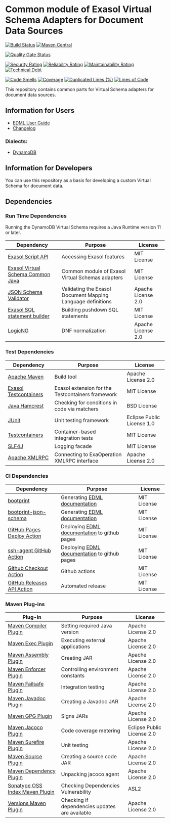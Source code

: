  # Common module of Exasol Virtual Schema Adapters for Document Data Sources
 
 [![Build Status](https://travis-ci.com/exasol/virtual-schema-common-document.svg?branch=master)](https://travis-ci.com/exasol/virtual-schema-common-document)
 [![Maven Central](https://img.shields.io/maven-central/v/com.exasol/virtual-schema-common-document)](https://search.maven.org/artifact/com.exasol/virtual-schema-common-document)
 
 [![Quality Gate Status](https://sonarcloud.io/api/project_badges/measure?project=com.exasol%3Avirtual-schema-common-document&metric=alert_status)](https://sonarcloud.io/dashboard?id=com.exasol%3Avirtual-schema-common-document)
 
 [![Security Rating](https://sonarcloud.io/api/project_badges/measure?project=com.exasol%3Avirtual-schema-common-document&metric=security_rating)](https://sonarcloud.io/dashboard?id=com.exasol%3Avirtual-schema-common-document)
 [![Reliability Rating](https://sonarcloud.io/api/project_badges/measure?project=com.exasol%3Avirtual-schema-common-document&metric=reliability_rating)](https://sonarcloud.io/dashboard?id=com.exasol%3Avirtual-schema-common-document)
 [![Maintainability Rating](https://sonarcloud.io/api/project_badges/measure?project=com.exasol%3Avirtual-schema-common-document&metric=sqale_rating)](https://sonarcloud.io/dashboard?id=com.exasol%3Avirtual-schema-common-document)
 [![Technical Debt](https://sonarcloud.io/api/project_badges/measure?project=com.exasol%3Avirtual-schema-common-document&metric=sqale_index)](https://sonarcloud.io/dashboard?id=com.exasol%3Avirtual-schema-common-document)
 
 [![Code Smells](https://sonarcloud.io/api/project_badges/measure?project=com.exasol%3Avirtual-schema-common-document&metric=code_smells)](https://sonarcloud.io/dashboard?id=com.exasol%3Avirtual-schema-common-document)
 [![Coverage](https://sonarcloud.io/api/project_badges/measure?project=com.exasol%3Avirtual-schema-common-document&metric=coverage)](https://sonarcloud.io/dashboard?id=com.exasol%3Avirtual-schema-common-document)
 [![Duplicated Lines (%)](https://sonarcloud.io/api/project_badges/measure?project=com.exasol%3Avirtual-schema-common-document&metric=duplicated_lines_density)](https://sonarcloud.io/dashboard?id=com.exasol%3Avirtual-schema-common-document)
 [![Lines of Code](https://sonarcloud.io/api/project_badges/measure?project=com.exasol%3Avirtual-schema-common-document&metric=ncloc)](https://sonarcloud.io/dashboard?id=com.exasol%3Avirtual-schema-common-document)

 
 This repository contains common parts for Virtual Schema adapters for document data sources.
 
 ## Information for Users
 
 * [EDML User Guide](doc/user_guide/edml_user_guide.md)
 * [Changelog](doc/changes/changelog.md)
 
### Dialects:
 
 * [DynamoDB](https://github.com/exasol/dynamodb-virtual-schema)
 
 ## Information for Developers
 
 You can use this repository as a basis for developing a custom Virtual Schema for document data.
 
 ## Dependencies
 
 ### Run Time Dependencies
 
 Running the DynamoDB Virtual Schema requires a Java Runtime version 11 or later.
 
 | Dependency                                                                          | Purpose                                                     | License                          |
 |-------------------------------------------------------------------------------------|-------------------------------------------------------------|----------------------------------|
 | [Exasol Script API](https://docs.exasol.com/database_concepts/udf_scripts.htm)      | Accessing Exasol features                                   | MIT License                      |
 | [Exasol Virtual Schema Common Java][exasol-virtual-schema-common-java]              | Common module of Exasol Virtual Schemas adapters            | MIT License  
 | [JSON Schema Validator](https://github.com/everit-org/json-schema)                  | Validating the Exasol Document Mapping Language definitions | Apache License 2.0
 | [Exasol SQL statement builder](https://github.com/exasol/sql-statement-builder)     | Building pushdown SQL statements                            | MIT License
 | [LogicNG](https://github.com/logic-ng/LogicNG)                                      | DNF normalization                                           | Apache License 2.0
 
 ### Test Dependencies
 
 | Dependency                                                                          | Purpose                                                | License                          |
 |-------------------------------------------------------------------------------------|--------------------------------------------------------|----------------------------------|
 | [Apache Maven](https://maven.apache.org/)                                           | Build tool                                             | Apache License 2.0               |
 | [Exasol Testcontainers][exasol-testcontainers]                                      | Exasol extension for the Testcontainers framework      | MIT License                      |
 | [Java Hamcrest](http://hamcrest.org/JavaHamcrest/)                                  | Checking for conditions in code via matchers           | BSD License                      |
 | [JUnit](https://junit.org/junit5)                                                   | Unit testing framework                                 | Eclipse Public License 1.0       |
 | [Testcontainers](https://www.testcontainers.org/)                                   | Container-based integration tests                      | MIT License                      |
 | [SLF4J](http://www.slf4j.org/)                                                      | Logging facade                                         | MIT License                      |
 | [Apache XMLRPC](https://mvnrepository.com/artifact/org.apache.xmlrpc)               | Connecting to ExaOperation XMLRPC interface            | Apache License 2.0               |
 
 ### CI Dependencies
 | Dependency                                                                          | Purpose                                                  | License                          |
 |-------------------------------------------------------------------------------------|----------------------------------------------------------|----------------------------------|
 | [bootprint](https://www.npmjs.com/package/bootprint)                                | Generating [EDML documentation][edml-doc]                | MIT License                      |
 | [bootprint-json-schema](https://www.npmjs.com/package/bootprint-json-schema)        | Generating [EDML documentation][edml-doc]                | MIT License                      |
 | [GitHub Pages Deploy Action][github-pages-deploy-action]                            | Deploying [EDML documentation][edml-doc] to github pages | MIT License                      |
 | [ssh-agent GitHub Action](https://github.com/webfactory/ssh-agent)                  | Deploying [EDML documentation][edml-doc] to github pages | MIT License                      |
 | [Github Checkout Action](https://github.com/actions/checkout)                       | Github actions                                           | MIT License                      |
 | [GitHub Releases API Action](https://github.com/actions/upload-release-asset)       | Automated release                                        | MIT License                      |
 
 ### Maven Plug-ins
 
 | Plug-in                                                                             | Purpose                                                | License                          |
 |-------------------------------------------------------------------------------------|--------------------------------------------------------|----------------------------------|
 | [Maven Compiler Plugin](https://maven.apache.org/plugins/maven-compiler-plugin/)    | Setting required Java version                          | Apache License 2.0               |
 | [Maven Exec Plugin](https://www.mojohaus.org/exec-maven-plugin/)                    | Executing external applications                        | Apache License 2.0               |
 | [Maven Assembly Plugin](https://maven.apache.org/plugins/maven-assembly-plugin/)    | Creating JAR                                           | Apache License 2.0               |
 | [Maven Enforcer Plugin][maven-enforcer-plugin]                                      | Controlling environment constants                      | Apache License 2.0               |
 | [Maven Failsafe Plugin](https://maven.apache.org/surefire/maven-surefire-plugin/)   | Integration testing                                    | Apache License 2.0               |
 | [Maven Javadoc Plugin](https://maven.apache.org/plugins/maven-javadoc-plugin/)      | Creating a Javadoc JAR                                 | Apache License 2.0               |
 | [Maven GPG Plugin](https://maven.apache.org/plugins/maven-gpg-plugin/)              | Signs JARs                                             | Apache License 2.0               |
 | [Maven Jacoco Plugin](https://www.eclemma.org/jacoco/trunk/doc/maven.html)          | Code coverage metering                                 | Eclipse Public License 2.0       |
 | [Maven Surefire Plugin](https://maven.apache.org/surefire/maven-surefire-plugin/)   | Unit testing                                           | Apache License 2.0               |
 | [Maven Source Plugin](https://maven.apache.org/plugins/maven-source-plugin/)        | Creating a source code JAR                             | Apache License 2.0               |
 | [Maven Dependency Plugin](https://maven.apache.org/plugins/maven-dependency-plugin/)| Unpacking jacoco agent                                 | Apache License 2.0               |
 | [Sonatype OSS Index Maven Plugin][sonatype-oss-index-maven-plugin]                  | Checking Dependencies Vulnerability                    | ASL2                             |
 | [Versions Maven Plugin][versions-maven-plugin]                                      | Checking if dependencies updates are available         | Apache License 2.0               |
 
 [exasol-testcontainers]: https://github.com/exasol/exasol-testcontainers
 [maven-enforcer-plugin]: http://maven.apache.org/enforcer/maven-enforcer-plugin/
 [mysql-jdbc-driver]: https://dev.mysql.com/downloads/connector/j/
 [oracle-jdbc-driver]: https://www.oracle.com/database/technologies/appdev/jdbc.html
 [postgresql-jdbc-driver]: https://jdbc.postgresql.org/
 [sonatype-oss-index-maven-plugin]: https://sonatype.github.io/ossindex-maven/maven-plugin/
 [versions-maven-plugin]: https://www.mojohaus.org/versions-maven-plugin/
 [exasol-virtual-schema-common-java]: https://github.com/exasol/virtual-schema-common-java
 [edml-doc]: https://exasol.github.io/virtual-schema-common-ducument/schema_doc/index.html
 [github-pages-deploy-action]: https://github.com/JamesIves/github-pages-deploy-action
